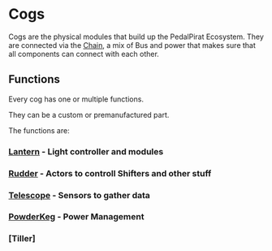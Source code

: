 # Cogs
Cogs are the physical modules that build up the PedalPirat Ecosystem. They are connected via the [Chain](https://github.com/PedalPirat/Chain), a mix of Bus and power that makes sure that all components can connect with each other.

## Functions
Every cog has one or multiple functions.

They can be a custom or premanufactured part.

The functions are:
### [Lantern](https://github.com/PedalPirat/Lantern) - Light controller and modules
### [Rudder](https://github.com/PedalPirat/Rudder) - Actors to controll Shifters and other stuff
### [Telescope](https://github.com/PedalPirat/Telescope) - Sensors to gather data
### [PowderKeg](https://github.com/PedalPirat/PowderKeg) - Power Management 
### [Tiller] 
